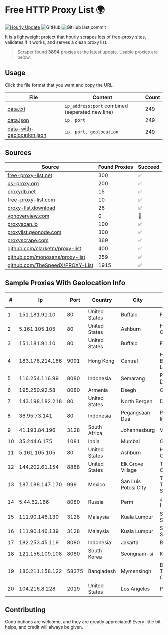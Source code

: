 
# Free HTTP Proxy List 🌍

[![Hourly Update](https://github.com/mertguvencli/http-proxy-list/actions/workflows/main.yml/badge.svg?branch=main)](https://github.com/mertguvencli/http-proxy-list/actions/workflows/main.yml)
![GitHub](https://img.shields.io/github/license/mertguvencli/http-proxy-list)
![GitHub last commit](https://img.shields.io/github/last-commit/mertguvencli/http-proxy-list)

It is a lightweight project that hourly scrapes lots of free-proxy sites, validates if it works, and serves a clean proxy list.


> Scraper found **3894** proxies at the latest update. Usable proxies are below.

## Usage

Click the file format that you want and copy the URL.


|File|Content|Count|
|----|-------|-----|
|[data.txt](https://raw.githubusercontent.com/mertguvencli/http-proxy-list/main/proxy-list/data.txt)|`ip_address:port` combined (seperated new line)|249|
|[data.json](https://raw.githubusercontent.com/mertguvencli/http-proxy-list/main/proxy-list/data.json)|`ip, port`|249|
|[data-with-geolocation.json](https://raw.githubusercontent.com/mertguvencli/http-proxy-list/main/proxy-list/data-with-geolocation.json)|`ip, port, geolocation`|249|

## Sources

|Source|Found Proxies|Succeed|
|------|-------------|-------|
|[free-proxy-list.net](https://free-proxy-list.net)|300|✅|
|[us-proxy.org](https://www.us-proxy.org)|200|✅|
|[proxydb.net](http://proxydb.net)|15|✅|
|[free-proxy-list.com](https://free-proxy-list.com/?page=&port=&type%5B%5D=http&type%5B%5D=https&up_time=0&search=Search)|10|✅|
|[proxy-list.download](https://www.proxy-list.download/HTTP)|26|✅|
|[vpnoverview.com](https://vpnoverview.com/privacy/anonymous-browsing/free-proxy-servers)|0|🚫|
|[proxyscan.io](https://www.proxyscan.io)|100|✅|
|[proxylist.geonode.com](https://proxylist.geonode.com/api/proxy-list?limit=300&page=1&sort_by=lastChecked&sort_type=desc&protocols=http,https)|300|✅|
|[proxyscrape.com](https://api.proxyscrape.com/v2/?request=displayproxies&protocol=http&timeout=10000&country=all&ssl=all&anonymity=all)|369|✅|
|[github.com/clarketm/proxy-list](https://raw.githubusercontent.com/clarketm/proxy-list/master/proxy-list-raw.txt)|400|✅|
|[github.com/monosans/proxy-list](https://raw.githubusercontent.com/monosans/proxy-list/main/proxies/http.txt)|259|✅|
|[github.com/TheSpeedX/PROXY-List](https://raw.githubusercontent.com/TheSpeedX/PROXY-List/master/http.txt)|1915|✅|


## Sample Proxies With Geolocation Info

|#|Ip|Port|Country|City|Internet Service Provider|
|-|--|----|-------|----|-------------------------|
|1|151.181.91.10|80|United States|Buffalo|Fibertech Networks|
|2|5.161.105.105|80|United States|Ashburn|Hetzner Online GmbH|
|3|151.181.91.10|80|United States|Buffalo|Fibertech Networks|
|4|183.178.214.186|9091|Hong Kong|Central|Hong Kong Broadband Network Ltd|
|5|116.254.116.99|8080|Indonesia|Semarang|PT Media Sarana Data|
|6|195.250.92.58|8080|Armenia|Dsegh|GNC-Alfa CJSC|
|7|143.198.182.218|80|United States|North Bergen|DigitalOcean, LLC|
|8|36.95.73.141|80|Indonesia|Pegangsaan Dua|PT. Telekomunikasi Indonesia|
|9|41.193.84.196|3128|South Africa|Johannesburg|Vox Telecom|
|10|35.244.6.175|1081|India|Mumbai|Google LLC|
|11|5.161.105.105|80|United States|Ashburn|Hetzner Online GmbH|
|12|144.202.61.154|8888|United States|Elk Grove Village|The Constant Company|
|13|187.188.147.170|999|Mexico|San Luis Potosí City|Total Play Telecomunicaciones SA De CV|
|14|5.44.62.166|8080|Russia|Perm|JSC "ER-Telecom Holding"|
|15|111.90.146.130|3128|Malaysia|Kuala Lumpur|Shinjiru Technology Sdn Bhd|
|16|111.90.146.139|3128|Malaysia|Kuala Lumpur|Shinjiru Technology Sdn Bhd|
|17|182.253.45.119|8080|Indonesia|Jakarta|BIZNET|
|18|121.156.109.108|8080|South Korea|Seongnam-si|Korea Telecom|
|19|180.211.158.122|58375|Bangladesh|Mymensingh|Bangladesh Telecommunications Company Ltd.|
|20|104.216.8.228|2019|United States|Los Angeles|Psychz Networks|



## Contributing

Contributions are welcome, and they are greatly appreciated! Every
little bit helps, and credit will always be given.

